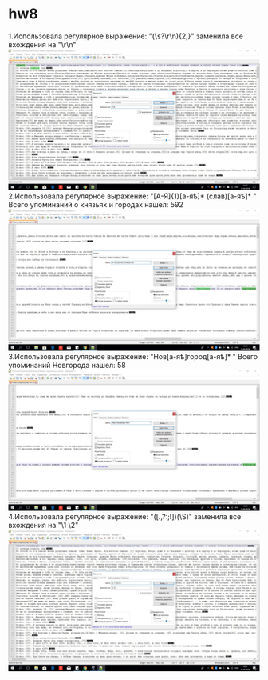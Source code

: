 # hw8

1.Использовала регулярное выражение: "(\s?\r\n\){2,}" заменила все вхождения на "\r\n"
![alt text](https://github.com/bloodypoly/hw8/blob/master/1.jpg)
2.Использовала регулярное выражение: "[А-Я]{1}[а-яѣ]* (слав)[а-яѣ]* " Всего упоминаний о князьях и городах нашел: 592
![alt text](https://github.com/bloodypoly/hw8/blob/master/2.jpg)
3.Использовала регулярное выражение: "Нов[а-яѣ]город[а-яѣ]* " Всего упоминаний Новгорода нашел: 58
![alt text](https://github.com/bloodypoly/hw8/blob/master/3.jpg)
4.Использовала регулярное выражение: "([.,?:;!])(\S)" заменила все вхождения на "\1 \2"
![alt text](https://github.com/bloodypoly/hw8/blob/master/4.jpg)
